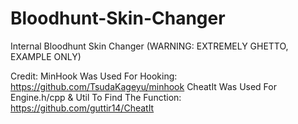 # Bloodhunt-Skin-Changer
Internal Bloodhunt Skin Changer (WARNING: EXTREMELY GHETTO, EXAMPLE ONLY)

Credit:
 MinHook Was Used For Hooking: https://github.com/TsudaKageyu/minhook
 CheatIt Was Used For Engine.h/cpp & Util To Find The Function: https://github.com/guttir14/CheatIt
